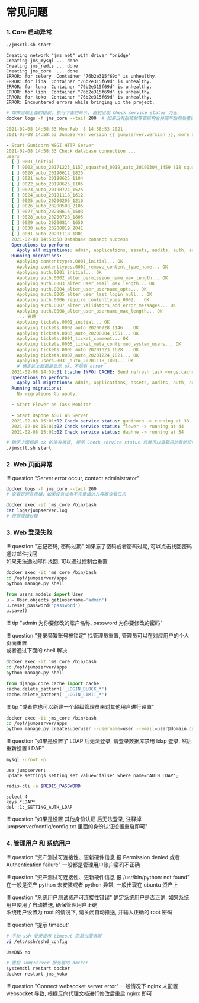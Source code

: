 # 常见问题

### 1. Core 启动异常

```sh
./jmsctl.sh start
```
```vim hl_lines="5-9"
Creating network "jms_net" with driver "bridge"
Creating jms_mysql ... done
Creating jms_redis ... done
Creating jms_core  ... done
ERROR: for celery  Container "76b2e315f69d" is unhealthy.
ERROR: for lina  Container "76b2e315f69d" is unhealthy.
ERROR: for luna  Container "76b2e315f69d" is unhealthy.
ERROR: for lion  Container "76b2e315f69d" is unhealthy.
ERROR: for koko  Container "76b2e315f69d" is unhealthy.
ERROR: Encountered errors while bringing up the project.
```
```sh
# 如果出现上面的错误, 执行下面的命令, 直到出现 Check service status 为止
docker logs -f jms_core --tail 200  # 如果没有报错就等表结构合并完毕后然后重新 start 即可
```
```yaml
2021-02-08 14:58:53 Mon Feb  8 14:58:53 2021
2021-02-08 14:58:53 JumpServer version {{ jumpserver.version }}, more see https://www.jumpserver.org

- Start Gunicorn WSGI HTTP Server
2021-02-08 14:58:53 Check database connection ...
users
  [ ] 0001_initial
  [ ] 0002_auto_20171225_1157_squashed_0019_auto_20190304_1459 (18 squashed migrations)
  [ ] 0020_auto_20190612_1825
  [ ] 0021_auto_20190625_1104
  [ ] 0022_auto_20190625_1105
  [ ] 0023_auto_20190724_1525
  [ ] 0024_auto_20191118_1612
  [ ] 0025_auto_20200206_1216
  [ ] 0026_auto_20200508_2105
  [ ] 0027_auto_20200616_1503
  [ ] 0028_auto_20200728_1805
  [ ] 0029_auto_20200814_1650
  [ ] 0030_auto_20200819_2041
  [ ] 0031_auto_20201118_1801
  2021-02-08 14:58:58 Database connect success
  Operations to perform:
    Apply all migrations: admin, applications, assets, audits, auth, authentication, captcha, common, contenttypes, django_cas_ng, django_celery_beat, jms_oidc_rp, ops, orgs, perms, sessions, settings, terminal, tickets, users
  Running migrations:
    Applying contenttypes.0001_initial... OK
    Applying contenttypes.0002_remove_content_type_name... OK
    Applying auth.0001_initial... OK
    Applying auth.0002_alter_permission_name_max_length... OK
    Applying auth.0003_alter_user_email_max_length... OK
    Applying auth.0004_alter_user_username_opts... OK
    Applying auth.0005_alter_user_last_login_null... OK
    Applying auth.0006_require_contenttypes_0002... OK
    Applying auth.0007_alter_validators_add_error_messages... OK
    Applying auth.0008_alter_user_username_max_length... OK
    ... 省略
    Applying tickets.0001_initial... OK
    Applying tickets.0002_auto_20200728_1146... OK
    Applying tickets.0003_auto_20200804_1551... OK
    Applying tickets.0004_ticket_comment... OK
    Applying tickets.0005_ticket_meta_confirmed_system_users... OK
    Applying tickets.0006_auto_20201023_1628... OK
    Applying tickets.0007_auto_20201224_1821... OK
    Applying users.0031_auto_20201118_1801... OK
    # 确定这上面都是显示 ok，不能有 error
  2021-02-08 14:59:31 [cache INFO] CACHE: Send refresh task <orgs.caches.OrgResourceStatisticsCache object at 0x7fb9122ce0d0>.('nodes_amount',)
  Operations to perform:
    Apply all migrations: admin, applications, assets, audits, auth, authentication, captcha, common, contenttypes, django_cas_ng, django_celery_beat, jms_oidc_rp, ops, orgs, perms, sessions, settings, terminal, tickets, users
  Running migrations:
    No migrations to apply.

  - Start Flower as Task Monitor

  - Start Daphne ASGI WS Server
  2021-02-08 15:01:02 Check service status: gunicorn -> running at 38
  2021-02-08 15:01:02 Check service status: flower -> running at 44
  2021-02-08 15:01:02 Check service status: daphne -> running at 54
```
```sh
# 确定上面都是 ok 的没有报错, 提示 Check service status 后就可以重新启动其他组件
./jmsctl.sh start
```

### 2. Web 页面异常

!!! question "Server error occur, contact administrator"

```sh
docker logs -f jms_core --tail 200
# 查看是否有报错，如果没有或者不完整请进入容器查看日志
```
```sh
docker exec -it jms_core /bin/bash
cat logs/jumpserver.log
# 根据报错处理
```

### 3. Web 登录失败

!!! question "忘记密码, 密码过期"
    如果忘了密码或者密码过期, 可以点击找回密码通过邮件找回  
    如果无法通过邮件找回, 可以通过控制台重置

```sh
docker exec -it jms_core /bin/bash
cd /opt/jumpserver/apps
python manage.py shell
```
```python
from users.models import User
u = User.objects.get(username='admin')
u.reset_password('password')
u.save()
```

!!! tip "admin 为你要修改的账户名称, password 为你要修改的密码"

!!! question "登录频繁账号被锁定"
    找管理员重置, 管理员可以在对应用户的个人页面重置  
    或者通过下面的 shell 解决

```bash
docker exec -it jms_core /bin/bash
cd /opt/jumpserver/apps
python manage.py shell
```
```python
from django.core.cache import cache
cache.delete_pattern('_LOGIN_BLOCK_*')
cache.delete_pattern('_LOGIN_LIMIT_*')
```

!!! tip "或者你也可以新建一个超级管理员来对其他用户进行设置"

```sh
docker exec -it jms_core /bin/bash
cd /opt/jumpserver/apps
python manage.py createsuperuser --username=user --email=user@domain.com
```

!!! question "如果是设置了 LDAP 后无法登录, 请登录数据库禁用 ldap 登录, 然后重新设置 LDAP"

```sh
mysql -uroot -p
```
```mysql
use jumpserver;
update settings_setting set value='false' where name='AUTH_LDAP';
```
```sh
redis-cli -a $REDIS_PASSWORD
```
```redis
select 4
keys *LDAP*
del :1:_SETTING_AUTH_LDAP
```

!!! question "如果是设置 其他身份认证 后无法登录, 注释掉 jumpserver/config/config.txt 里面的身份认证设置重启即可"

### 4. 管理用户 和 系统用户

!!! question "资产测试可连接性、更新硬件信息 报 Permission denied 或者 Authentication failure"
    一般都是管理用户账户密码不正确

!!! question "资产测试可连接性、更新硬件信息 报 /usr/bin/python: not found"
    在一般是资产 python 未安装或者 python 异常, 一般出现在 ubuntu 资产上

!!! question "系统用户测试资产可连接性错误"
    确定系统用户是否正确, 如果系统用户使用了自动推送, 确保管理用户正确  
    系统用户设置为 root 的情况下, 请关闭自动推送, 并输入正确的 root 密码

!!! question "提示 timeout"

```sh
# 手动 ssh 登录提示 timeout 的那台服务器
vi /etc/ssh/sshd_config
```
```vim
UseDNS no
```
```sh
# 重启 JumpServer 服务器的 docker
systemctl restart docker
docker restart jms_koko
```

!!! question "Connect websocket server error"
    一般情况下 nginx 未配置 websocket 导致, 根据反向代理文档进行修改后重启 nginx 即可
